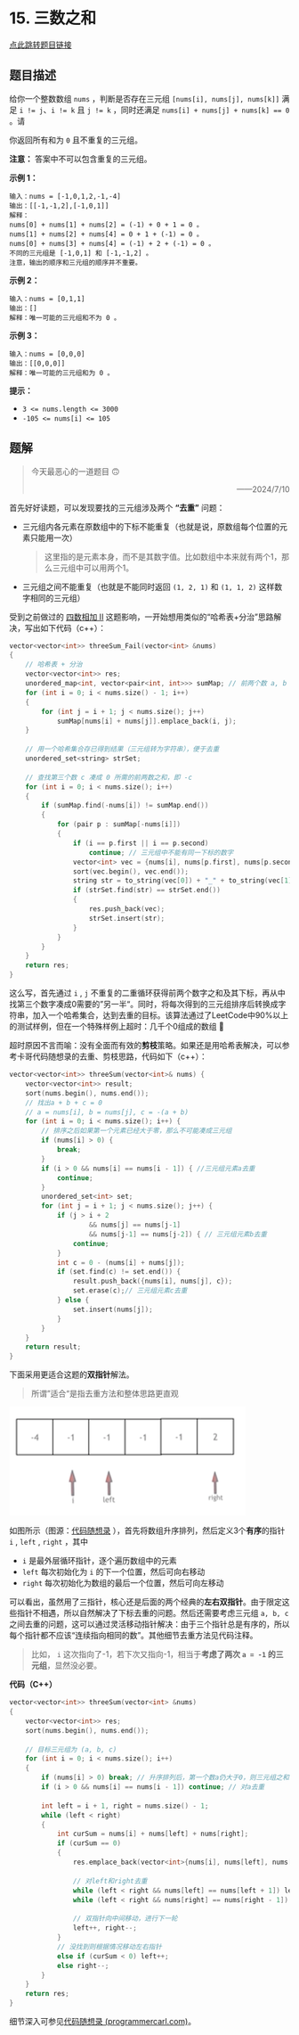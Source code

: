 # 15. 三数之和

[点此跳转题目链接](https://leetcode.cn/problems/3sum/description/)

## 题目描述

给你一个整数数组 `nums` ，判断是否存在三元组 `[nums[i], nums[j], nums[k]]` 满足 `i != j`、`i != k` 且 `j != k` ，同时还满足 `nums[i] + nums[j] + nums[k] == 0` 。请

你返回所有和为 `0` 且不重复的三元组。

**注意：** 答案中不可以包含重复的三元组。

 

**示例 1：**

```
输入：nums = [-1,0,1,2,-1,-4]
输出：[[-1,-1,2],[-1,0,1]]
解释：
nums[0] + nums[1] + nums[2] = (-1) + 0 + 1 = 0 。
nums[1] + nums[2] + nums[4] = 0 + 1 + (-1) = 0 。
nums[0] + nums[3] + nums[4] = (-1) + 2 + (-1) = 0 。
不同的三元组是 [-1,0,1] 和 [-1,-1,2] 。
注意，输出的顺序和三元组的顺序并不重要。
```

**示例 2：**

```
输入：nums = [0,1,1]
输出：[]
解释：唯一可能的三元组和不为 0 。
```

**示例 3：**

```
输入：nums = [0,0,0]
输出：[[0,0,0]]
解释：唯一可能的三元组和为 0 。
```

 

**提示：**

- `3 <= nums.length <= 3000`
- `-105 <= nums[i] <= 105`



## 题解

> 今天最恶心的一道题目 :upside_down_face: 
>
> <p align="right">
> ——2024/7/10
> </p>

首先好好读题，可以发现要找的三元组涉及两个 **“去重”** 问题：

- 三元组内各元素在原数组中的下标不能重复（也就是说，原数组每个位置的元素只能用一次）

  > 这里指的是元素本身，而不是其数字值。比如数组中本来就有两个1，那么三元组中可以用两个1。

- 三元组之间不能重复（也就是不能同时返回 `(1, 2, 1)` 和 `(1, 1, 2)` 这样数字相同的三元组）

受到之前做过的 [四数相加 II](https://github.com/Charles-T-T/Algorithm-Practice/tree/master/Hash/454-fourSumCount) 这题影响，一开始想用类似的“哈希表+分治”思路解决，写出如下代码（c++）：

```cpp
vector<vector<int>> threeSum_Fail(vector<int> &nums)
{
    // 哈希表 + 分治
    vector<vector<int>> res;
    unordered_map<int, vector<pair<int, int>>> sumMap; // 前两个数 a, b 之和及其下标
    for (int i = 0; i < nums.size() - 1; i++)
    {
        for (int j = i + 1; j < nums.size(); j++)
            sumMap[nums[i] + nums[j]].emplace_back(i, j);
    }

    // 用一个哈希集合存已得到结果（三元组转为字符串），便于去重
    unordered_set<string> strSet;

    // 查找第三个数 c 凑成 0 所需的前两数之和，即 -c
    for (int i = 0; i < nums.size(); i++)
    {
        if (sumMap.find(-nums[i]) != sumMap.end())
        {
            for (pair p : sumMap[-nums[i]])
            {
                if (i == p.first || i == p.second)
                    continue; // 三元组中不能有同一下标的数字
                vector<int> vec = {nums[i], nums[p.first], nums[p.second]};
                sort(vec.begin(), vec.end());
                string str = to_string(vec[0]) + "_" + to_string(vec[1]) + "_" + to_string(vec[2]);
                if (strSet.find(str) == strSet.end())
                {
                    res.push_back(vec);
                    strSet.insert(str);
                }
            }
        }
    }
    return res;
}
```

这么写，首先通过 `i` , `j` 不重复的二重循环获得前两个数字之和及其下标，再从中找第三个数字凑成0需要的”另一半“。同时，将每次得到的三元组排序后转换成字符串，加入一个哈希集合，达到去重的目标。该算法通过了LeetCode中90%以上的测试样例，但在一个特殊样例上超时：几千个0组成的数组 :clown_face: 

超时原因不言而喻：没有全面而有效的**剪枝**策略。如果还是用哈希表解决，可以参考卡哥代码随想录的去重、剪枝思路，代码如下（c++）：

```cpp
vector<vector<int>> threeSum(vector<int>& nums) {
    vector<vector<int>> result;
    sort(nums.begin(), nums.end());
    // 找出a + b + c = 0
    // a = nums[i], b = nums[j], c = -(a + b)
    for (int i = 0; i < nums.size(); i++) {
        // 排序之后如果第一个元素已经大于零，那么不可能凑成三元组
        if (nums[i] > 0) {
            break;
        }
        if (i > 0 && nums[i] == nums[i - 1]) { //三元组元素a去重
            continue;
        }
        unordered_set<int> set;
        for (int j = i + 1; j < nums.size(); j++) {
            if (j > i + 2
                    && nums[j] == nums[j-1]
                    && nums[j-1] == nums[j-2]) { // 三元组元素b去重
                continue;
            }
            int c = 0 - (nums[i] + nums[j]);
            if (set.find(c) != set.end()) {
                result.push_back({nums[i], nums[j], c});
                set.erase(c);// 三元组元素c去重
            } else {
                set.insert(nums[j]);
            }
        }
    }
    return result;
}
```

下面采用更适合这题的**双指针**解法。

> 所谓”适合“是指去重方法和整体思路更直观

![img](./image-20240710183327181.png)

如图所示（图源：[代码随想录](https://programmercarl.com/0015.三数之和.html#思路) ），首先将数组升序排列，然后定义3个**有序**的指针 `i` , `left` , `right` ，其中

-  `i` 是最外层循环指针，逐个遍历数组中的元素
-  `left` 每次初始化为 `i` 的下一个位置，然后可向右移动
-  `right` 每次初始化为数组的最后一个位置，然后可向左移动

可以看出，虽然用了三指针，核心还是后面的两个经典的**左右双指针**。由于限定这些指针不相遇，所以自然解决了下标去重的问题。然后还需要考虑三元组 `a, b, c` 之间去重的问题，这可以通过灵活移动指针解决：由于三个指针总是有序的，所以每个指针都不应该“连续指向相同的数”。其他细节去重方法见代码注释。

> 比如， `i` 这次指向了-1，若下次又指向-1，相当于**考虑了两次 `a = -1` 的三元组**，显然没必要。

**代码（C++）**

```cpp
vector<vector<int>> threeSum(vector<int> &nums)
{
    vector<vector<int>> res;
    sort(nums.begin(), nums.end());

    // 目标三元组为 (a, b, c)
    for (int i = 0; i < nums.size(); i++)
    {
        if (nums[i] > 0) break; // 升序排列后，第一个数a仍大于0，则三元组之和必大于0了
        if (i > 0 && nums[i] == nums[i - 1]) continue; // 对a去重

        int left = i + 1, right = nums.size() - 1;
        while (left < right)
        {
            int curSum = nums[i] + nums[left] + nums[right];
            if (curSum == 0)
            {
                res.emplace_back(vector<int>{nums[i], nums[left], nums[right]});

                // 对left和right去重
                while (left < right && nums[left] == nums[left + 1]) left++;
                while (left < right && nums[right] == nums[right - 1]) right--;

                // 双指针向中间移动，进行下一轮
                left++, right--;
            }
            // 没找到则根据情况移动左右指针
            else if (curSum < 0) left++;
            else right--;
        }
    }
    return res;
}
```

细节深入可参见[代码随想录 (programmercarl.com)](https://programmercarl.com/0015.三数之和.html#思路)。